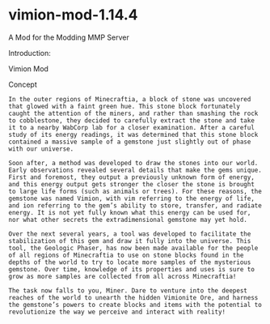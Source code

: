 # vimion-mod-1.14.4
A Mod for the Modding MMP Server

Introduction:

Vimion Mod

Concept

	In the outer regions of Minecraftia, a block of stone was uncovered that glowed with a faint green hue. This stone block fortunately caught the attention of the miners, and rather than smashing the rock to cobblestone, they decided to carefully extract the stone and take it to a nearby WabCorp lab for a closer examination. After a careful study of its energy readings, it was determined that this stone block contained a massive sample of a gemstone just slightly out of phase with our universe. 

	Soon after, a method was developed to draw the stones into our world. Early observations revealed several details that make the gems unique. First and foremost, they output a previously unknown form of energy, and this energy output gets stronger the closer the stone is brought to large life forms (such as animals or trees). For these reasons, the gemstone was named Vimion, with vim referring to the energy of life, and ion referring to the gem’s ability to store, transfer, and radiate energy. It is not yet fully known what this energy can be used for, nor what other secrets the extradimensional gemstone may yet hold.

	Over the next several years, a tool was developed to facilitate the stabilization of this gem and draw it fully into the universe. This tool, the Geologic Phaser, has now been made available for the people of all regions of Minecraftia to use on stone blocks found in the depths of the world to try to locate more samples of the mysterious gemstone. Over time, knowledge of its properties and uses is sure to grow as more samples are collected from all across Minecraftia! 

	The task now falls to you, Miner. Dare to venture into the deepest reaches of the world to unearth the hidden Vimionite Ore, and harness the gemstone’s powers to create blocks and items with the potential to revolutionize the way we perceive and interact with reality! 

	
